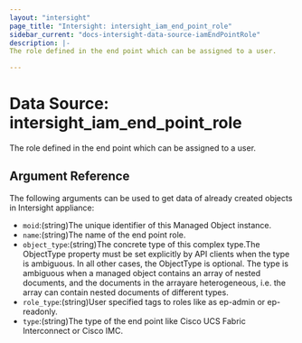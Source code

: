 ```yaml
---
layout: "intersight"
page_title: "Intersight: intersight_iam_end_point_role"
sidebar_current: "docs-intersight-data-source-iamEndPointRole"
description: |-
The role defined in the end point which can be assigned to a user.

---
```


# Data Source: intersight_iam_end_point_role
The role defined in the end point which can be assigned to a user.

## Argument Reference
The following arguments can be used to get data of already created objects in Intersight appliance:
* `moid`:(string)The unique identifier of this Managed Object instance.
* `name`:(string)The name of the end point role.
* `object_type`:(string)The concrete type of this complex type.The ObjectType property must be set explicitly by API clients when the type is ambiguous. In all other cases, the ObjectType is optional. The type is ambiguous when a managed object contains an array of nested documents, and the documents in the arrayare heterogeneous, i.e. the array can contain nested documents of different types.
* `role_type`:(string)User specified tags to roles like as ep-admin or ep-readonly.
* `type`:(string)The type of the end point like Cisco UCS Fabric Interconnect or Cisco IMC.
